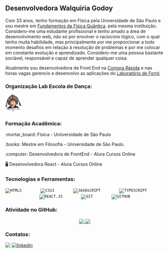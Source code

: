 ## Desenvolvedora Walquiria Godoy

<p>Com 33 anos, tenho formação em Física pela Universidade de São Paulo e sou mestre em <a href="https://www.teses.usp.br/teses/disponiveis/8/8133/tde-12112018-091007/en.php">Fundamentos da Física Quântica</a>. pela mesma instituição. Considero-me uma estudante profissional e tenho amado a área de desenvolvimento web, não só por envolver o raciocinio lógico, com o qual tenho muita habilidade, mas principalmente por me proporcionar a todo momento desafios em relação à resolução de problemas e por me colocar em constante evolução e aprendizado. Considero-me uma pessoa bastante sociável, responsável e capaz de aprender qualquer coisa.</p>
  
<p>Atualmente sou desenvolvedora de Front End na <a href="https://www.linkedin.com/company/comprarapida/posts/?feedView=all">Compra Rápida</a> e nas horas vagas gerencio e desenvolvo as aplicações do <a href="www.laboratoriodeforro.com.br">Laboratório de Forró</a></p>

### Organização Lab Escola de Dança:
  <a href="https://github.com/Lab-Escola-de-Danca"> <img width="50px" title = "React.ts" src="logolab2.png"/>
  </a>

### Formação Acadêmica:
<div style="display: inline_block"  >
<p> :mortar_board: Física - Uniiversidade de São Paulo </p>
<p> :books: Mestre em Filosofia - Universidade de São Paulo. </p>
<p> :computer: Desenvolvedora de FrontEnd - Alura Cursos Online</p> 
<p> 🖥️ Desenvolvedora React - Alura Cursos Online</p> 
</div>


### Tecnologias e Ferramentas: 
<div align="center">
<code><img width="40px" src="https://cdn.jsdelivr.net/gh/devicons/devicon/icons/html5/html5-original-wordmark.svg" title = "HTML5"/></code>
&nbsp;&nbsp;&nbsp;&nbsp;&nbsp;&nbsp;&nbsp;&nbsp;&nbsp;&nbsp;&nbsp;&nbsp;&nbsp;
<code><img width="40px" src="https://cdn.jsdelivr.net/gh/devicons/devicon/icons/css3/css3-original-wordmark.svg" title = "CSS3"/></code>
&nbsp;&nbsp;&nbsp;&nbsp;&nbsp;&nbsp;&nbsp;&nbsp;&nbsp;&nbsp;&nbsp;&nbsp;&nbsp;
<code><img width="40px" src="https://cdn.jsdelivr.net/gh/devicons/devicon/icons/javascript/javascript-original.svg" title = "JAVASCRIPT"/></code>
  &nbsp;&nbsp;&nbsp;&nbsp;&nbsp;&nbsp;&nbsp;&nbsp;&nbsp;&nbsp;&nbsp;&nbsp;&nbsp;
<code><img width="40px" src="https://cdn.jsdelivr.net/gh/devicons/devicon/icons/typescript/typescript-original.svg" title = "TYPESCRIPT"/></code>
&nbsp;&nbsp;&nbsp;&nbsp;&nbsp;&nbsp;&nbsp;&nbsp;&nbsp;&nbsp;&nbsp;&nbsp;&nbsp;
<code><img width="40px" src="https://img.icons8.com/color/344/react-native.png" title = "REACT.JS"/></code>
&nbsp;&nbsp;&nbsp;&nbsp;&nbsp;&nbsp;&nbsp;&nbsp;&nbsp;&nbsp;&nbsp;&nbsp;&nbsp;
<code><img width="40px" src="https://cdn.jsdelivr.net/gh/devicons/devicon/icons/git/git-original.svg" title = "GIT"/></code>
&nbsp;&nbsp;&nbsp;&nbsp;&nbsp;&nbsp;&nbsp;&nbsp;&nbsp;&nbsp;&nbsp;&nbsp;&nbsp;
<code><img width="40px" src="https://cdn.jsdelivr.net/gh/devicons/devicon/icons/github/github-original.svg" title = "GITHUB"/></code>
</div>

### Atividade no GitHub:
<p align="center">
  <a href="https://github.com/anuraghazra/github-readme-stats">
    <img
      align="center"
      src="https://github-readme-stats.vercel.app/api/top-langs/?username=WalquiriaGodoy&layout=compact&langs_count=7&theme=dracula"
    />
  </a>
  <a href="https://github.com/anuraghazra/github-readme-stats">
    <img
      align="center"
      height="165"
      src="https://github-readme-stats.vercel.app/api?username=WalquiriaGodoy&show_icons=true&theme=dracula&include_all_commits=true&count_private=true"
    />
  </a>
</p>

### Contatos:

<div>
<a href = "mailto:walquiriagodoy@gmail.com"><img width="80px" src="https://img.icons8.com/clouds/344/apple-mail.png" target="_blank"></a>
 <a href="https://www.linkedin.com/in/walquiria-godoy-502848226
   ">

  <img width="80px" src="https://i.ibb.co/RyZx12b/linkedin.png" alt="linkedin" style="vertical-align:top;">
  </a>
</div>




